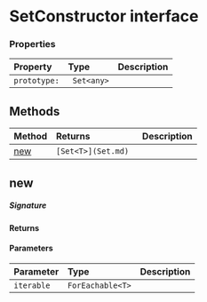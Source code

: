 # SetConstructor interface





### Properties

| Property	   | Type	| Description|
|:-------------|:-------|:-----------|
|`prototype:`      |` Set<any>` |  |




## Methods

| Method	   |  Returns	| Description|
|:-------------|:-------|:-----------|
|[new](#new)      | `[Set<T>](Set.md) `|  |



## new



##### Signature

#### Returns

#### Parameters


| Parameter	   | Type    | Description |
|:-------------|:---------------|:------------|
| `iterable`    | `ForEachable<T>` |  |

